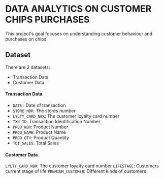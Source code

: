 # DATA ANALYTICS ON CUSTOMER CHIPS PURCHASES
 This project's goal focuses on understanding customer behaviour and purchases on chips.

## Dataset
There are 2 datasets:
 * Transaction Data
 * Customer Data

#### Transaction Data
* `DATE` : Date of transaction
* `STORE_NBR`: The stores number
* `LYLTY_CARD_NBR`: The customer loyalty card number
* `TXN_ID`: Transaction Identification Number
* `PROD_NBR`: Product Number
* `PROD_NAME`: Product Name 
* `PROD_QTY`: Product Quantity
* `TOT_SALES`: Total Sales

#### Customer Data
`LYLTY_CARD_NBR`: The customer loyalty card number
`LIFESTAGE`: Customers current stage of life
`PREMIUM_CUSTOMER`: Different kinds of customers
